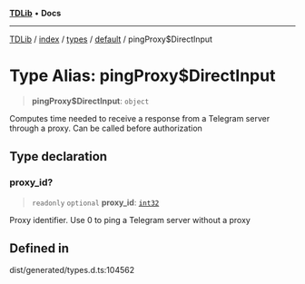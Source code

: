 [**TDLib**](../../../../../../README.md) • **Docs**

***

[TDLib](../../../../../../modules.md) / [index](../../../../../README.md) / [types](../../../README.md) / [default](../README.md) / pingProxy$DirectInput

# Type Alias: pingProxy$DirectInput

> **pingProxy$DirectInput**: `object`

Computes time needed to receive a response from a Telegram server through a proxy. Can be called before authorization

## Type declaration

### proxy\_id?

> `readonly` `optional` **proxy\_id**: [`int32`](int32.md)

Proxy identifier. Use 0 to ping a Telegram server without a proxy

## Defined in

dist/generated/types.d.ts:104562
